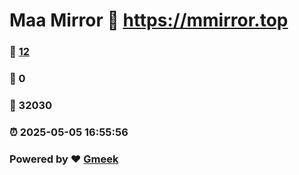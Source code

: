# Maa Mirror :link: https://mmirror.top 
### :page_facing_up: [12](https://mmirror.top/tag.html) 
### :speech_balloon: 0 
### :hibiscus: 32030 
### :alarm_clock: 2025-05-05 16:55:56 
### Powered by :heart: [Gmeek](https://github.com/Meekdai/Gmeek)
